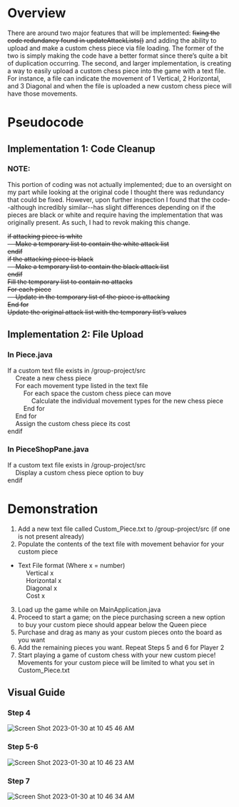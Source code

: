 # Overview

There are around two major features that will be implemented: ~~fixing the code redundancy found in updateAttackLists()~~ and adding the ability to upload and make a custom chess piece via file loading. The former of the two is simply making the code have a better format since there’s quite a bit of duplication occurring. The second, and larger implementation, is creating a way to easily upload a custom chess piece into the game with a text file. For instance, a file can indicate the movement of 1 Vertical, 2 Horizontal, and 3 Diagonal and when the file is uploaded a new custom chess piece will have those movements.

# Pseudocode

## Implementation 1: Code Cleanup

### NOTE: 
This portion of coding was not actually implemented; due to an oversight on my part while looking at the original code I thought there was redundancy that could be fixed. However, upon further inspection I found that the code--although incredibly similar--has slight differences depending on if the pieces are black or white and require having the implementation that was originally present. As such, I had to revok making this change.

~~if attacking piece is white\
&emsp; Make a temporary list to contain the white attack list\
endif\
if the attacking piece is black\
&emsp; Make a temporary list to contain the black attack list\
endif\
Fill the temporary list to contain no attacks\
For each piece\
&emsp; Update in the temporary list of the piece is attacking\
End for\
Update the original attack list with the temporary list’s values~~

## Implementation 2: File Upload

### In Piece.java
If a custom text file exists in /group-project/src\
&emsp; Create a new chess piece\
&emsp; For each movement type listed in the text file\
&emsp; &emsp; For each space the custom chess piece can move\
&emsp; &emsp; &emsp; Calculate the individual movement types for the new chess piece\
&emsp; &emsp; End for\
&emsp; End for\
&emsp; Assign the custom chess piece its cost\
endif

### In PieceShopPane.java
If a custom text file exists in /group-project/src\
&emsp; Display a custom chess piece option to buy\
endif

# Demonstration

1. Add a new text file called Custom_Piece.txt to /group-project/src (if one is not present already)
2. Populate the contents of the text file with movement behavior for your custom piece
  - Text File format (Where x = number)\
&emsp; Vertical x\
&emsp; Horizontal x\
&emsp; Diagonal x\
&emsp; Cost x
3. Load up the game while on MainApplication.java
4. Proceed to start a game; on the piece purchasing screen a new option to buy your custom piece should appear below the Queen piece
5. Purchase and drag as many as your custom pieces onto the board as you want
6. Add the remaining pieces you want. Repeat Steps 5 and 6 for Player 2
7. Start playing a game of custom chess with your new custom piece! Movements for your custom piece will be limited to what you set in Custom_Piece.txt

## Visual Guide

### Step 4
![Screen Shot 2023-01-30 at 10 45 46 AM](https://user-images.githubusercontent.com/72994714/215567589-e717ab28-282a-4ccf-aed1-cdf338a629b7.png)

### Step 5-6
![Screen Shot 2023-01-30 at 10 46 23 AM](https://user-images.githubusercontent.com/72994714/215567738-9c1a6ae4-d509-4abe-a4b0-766b2000038f.png)

### Step 7
![Screen Shot 2023-01-30 at 10 46 34 AM](https://user-images.githubusercontent.com/72994714/215567801-99456166-2d3e-4a9f-ae71-881df51a316d.png)


